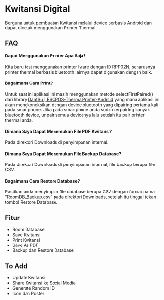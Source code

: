 
# Kwitansi Digital

Berguna untuk pembuatan Kwitansi melalui device berbasis Android dan dapat dicetak menggunakan Printer Thermal.


## FAQ

#### Dapat Menggunakan Printer Apa Saja?

Kita baru test menggunakan printer Iware dengan ID RPP02N, seharusnya printer thermal berbasis bluetooth lainnya dapat digunakan dengan baik.

#### Bagaimana Cara Print?

Untuk saat ini aplikasi ini masih menggunakan metode selectFirstPaired() dari library [DantSu | ESCPOS-ThermalPrinter-Android](https://github.com/DantSu/ESCPOS-ThermalPrinter-Android) yang mana aplikasi ini akan mengkoneksikan dengan device bluetooth yang dipairing pertama kali pada smartphone. Jika pada smartphone anda sudah terpairing banyak bluetooth device, unpair semua devicenya lalu setelah itu pair printer thermal anda.

#### Dimana Saya Dapat Menemukan File PDF Kwitansi?

Pada direktori Downloads di penyimpanan internal.

#### Dimana Saya Dapat Menemukan File Backup Database?

Pada direktori Downloads di penyimpanan internal, file backup berupa file CSV.

#### Bagaimana Cara Restore Database?

Pastikan anda menyimpan file database berupa CSV dengan format nama "RoomDB_Backup.csv" pada direktori Downloads, setelah itu tinggal tekan tombol Restore Database.


## Fitur

- Room Database
- Save Kwitansi
- Print Kwitansi
- Save As PDF
- Backup dan Restore Database


## To Add

- Update Kwitansi
- Share Kwitansi ke Social Media
- Generate Random ID
- Icon dan Poster
